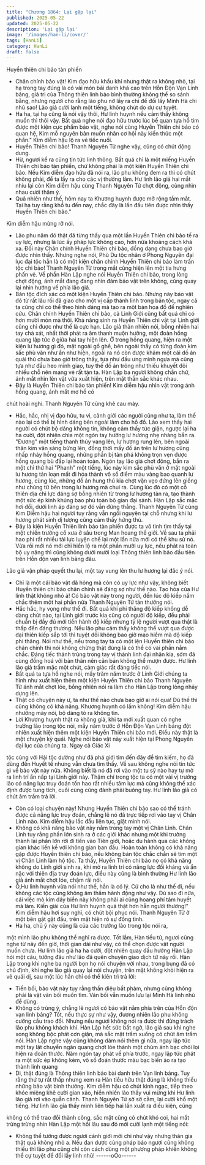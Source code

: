 ```yaml
---
title: "Chương 1864: Lại gặp lại"
published: 2025-05-22
updated: 2025-05-22
description: 'Lại gặp lại'
image: '/images/han-li/cover/'
tags: [HanLi]
category: HanLi
draft: false
---
```


Huyền thiên chi bảo tàn phiến

- Chân chính bảo vật! Kim đạo hữu khẩu khí nhưng thật ra không
nhỏ, tại hạ trong tay đúng là có vài món bài danh khá cao trên
Hỗn Độn Vạn Linh bảng, giá trị của Thông thiên linh bảo bình
thường không thể so sánh bằng, nhưng ngươi cho rằng lão phu
nỡ lấy ra chỉ để đổi lấy Minh Hà chi nhũ sao!
Lão giả cười lạnh một tiếng, không chút do dự cự tuyệt.
- Ha ha, tại hạ cũng là nói vậy thôi, Hư linh huynh nếu cảm thấy
không muốn thì thôi vậy. Bất quá nghe nói đạo hữu trước lúc bế
quan tựa hồ tìm được một kiện cực phẩm bảo vật, nghe nói cùng
Huyền Thiên chi bảo có quan hệ, Kim mỗ nguyên bản muốn nhân
cơ hội này kiến thức một phần."
Kim diễm hậu lộ ra vẻ tiếc nuối.
- Huyền Thiên chi bảo!
Thanh Nguyên Tử nghe vậy, cũng có chút động dung.
- Hừ, ngươi kể ra cũng tin tức linh thông. Bất quá chỉ là một miếng
Huyền Thiên chi bảo tàn phiến, chứ không phải là một kiện Huyền
Thiên chi bảo. Nếu Kim diễm đạo hữu đã nói ra, lão phu không
đem ra thì có chút không phải, để ta lấy ra cho các vị thưởng lãm.
Hư linh lão giả hai mắt nhíu lại còn Kim diễm hậu cùng Thanh
Nguyên Tử chợt động, cùng nhìn nhau cười thâm ý.
- Quả nhiên như thế, hôm nay ta Khương huynh được mở rộng
tầm mắt. Tại hạ tuy rằng khổ tu đến nay, chắc đây là lần đầu tiên
được nhìn thấy Huyền Thiên chi bảo."

Kim diễm hậu mừng rỡ nói.
- Lão phu năm đó thật đã từng thấy qua một lần Huyền Thiên chi
bảo tế ra uy lực, nhưng là lúc ấy pháp lực không cao, hơn nữa
khoảng cách khá xa. Đối này Chân chính Huyền Thiên chi bảo,
đồng dạng chưa bao giờ được nhìn thấy. Nhưng nghe nói, Phù
Du tộc nhân ở Phong Nguyên đại lục đại tộc hẳn là có một kiện
chân chính Huyền Thiên chi bảo làm trấn tộc chi bảo!
Thanh Nguyên Tử trong mắt cũng hiện lên một tia hưng phấn vẻ.
Về phần Hàn Lập nghe nói Huyền Thiên chi bảo, trong lòng chợt
động, ánh mắt đang đang nhìn đám bảo vật trên không, cũng
quay lại nhìn hướng về phía lão giả.
- Bản tộc đích xác có một kiện Huyền Thiên chi bảo. Nhưng này
bảo vật đó từ rất lâu rồi đã giao cho một vị cấp thánh linh trong
bản tộc, ngay cả ta cũng chỉ có thể theo hình dáng mà tạo ra một
bản họa đồ để nghiên cứu. Chân chính Huyền Thiên chi bảo, cả
Linh Giới cũng bất quá chỉ có hơn mười món mà thôi. Khả năng
sinh ra Huyền Thiên chi vật tại Linh giới cũng chỉ được như thế là
cực hạn.
Lão giả thản nhiên nói, bỗng nhiên hai tay chà xát, nhất thời phát
ra âm thanh muộn hưởng, một đoàn hồng quang lập tức ở giữa
hai tay hiện lên.
Ở trong hồng quang, hiện ra một kiện lư hương gì đó, mặt ngoài
gồ ghề, bên ngoài thấy có từng đoàn kim sắc phù văn như ẩn như
hiện, ngoài ra nó còn được khảm một cái đồ án quái thú chưa bao
giờ trông thấy, tựa như đầu ưng mình ngựa mà cũng tựa như đầu
heo mình giao, tuy thế đồ án trông như thiếu khuyết đôi nhiều chỗ
nên mang vẻ rất tàn tạ.
Hàn Lập ba người không chần chừ, ánh mắt nhìn lên vật vừa xuất
hiện, trên mặt thần sắc khác nhau.
- Đây là Huyền Thiên chi bảo tàn phiến!
Kim diễm hậu nhìn vật trong ánh hồng quang, ánh mắt mơ hồ có

chút hoài nghi.
Thanh Nguyên Tử cũng khẻ cau mày.
- Hắc, hắc, nhị vị đạo hữu, tu vi, cảnh giới các người cũng như ta,
làm thế nào lại có thể bị hình dáng bên ngoài làm cho hồ đồ.
Lão xem thấy hai người có chút bộ dáng không tin, không cảm
thấy tức giận, ngược lại ha ha cười, đột nhiên chìa một ngón tay
hướng lư hương nhẹ nhàng bắn ra.
"Đương" một tiếng thanh thúy vang lên, lư hương rung lên, bên
ngoài thân kim văn sáng bừng lên, đồng thời mấy đồ án trên lư
hương cũng nhấp nháy hồng quang, những phần bị tàn phá
không trọn vẹn được hồng quang bù đắp lại hoàn toàn.
Ngón tay lão giả chợt động, bắn ra một chỉ thứ hai
"Phanh" một tiếng, lúc này kim sắc phù văn ở mặt ngoài lư hương
tán loạn mất đi hóa thành vô số điểm màu vàng bao quanh lư
hương, cùng lúc, những đồ án hung thú kia chợt vặn vẹo đứng
lên giống như chúng từ bên trong lư hương mà chui ra. Cùng lúc
đó có một cỗ thiên địa chi lực đáng sợ bỗng nhiên từ trong lư
hương tản ra, tạo thành một sức ép kinh khủng bao phủ toàn bộ
gian đại sảnh.
Hàn Lập sắc mặc hơi đổi, dưới linh áp đáng sợ đó vẫn đứng
thẳng.
Thanh Nguyên Tử cùng Kim Diễm hậu hai người tuy rằng vẫn
ngồi nguyên tại chỗ nhưng khi lư hương phát sinh dị tượng cũng
cảm thấy hứng thú.
- Đây là kiện Huyền Thiên linh bảo tàn phiến được ta vô tình tìm
thấy tại một chiến trường cổ xưa ở sâu trong Man hoang thế giới.
Về sau ta phải hao phí rất nhiều tài lực luyện chế lại một lần nữa
mới có thể khu sử nó. Vừa rồi mới nó mới chỉ hiển lộ ra một phần
mười uy lực, nếu phát ra toàn bộ uy năng thì cũng không dưới
mười loại Thông thiên linh bảo đầu tiên trên Hỗn độn vạn linh
bảng đâu.

Lão giả vận pháp quyết thu lại, một tay vung lên thu lư hương lại
đắc ý nói.
- Chỉ là một cái bảo vật đã hỏng mà còn có uy lực như vậy, không
biết Huyền thiên chi bảo chân chính sẽ đáng sợ như thế nào. Tạo
hóa của Hư linh thật không nhỏ ả! Có bảo vật này trong người,
đến lúc độ kiếp nắm chắc thêm một hai phần nữa
Thanh Nguyên Tử tán thưởng nói.
- Hắc hắc, hy vọng như thế đi. Bất quá khi phi thăng độ kiếp
không dễ dàng chút nào, tại Linh giới trước kia cũng có người độ
kiếp, đều phải chuẩn bị đầy đủ mới tiến hành độ kiếp nhưng tỷ lệ
người vượt qua thật là thấp đến đáng thương. Nếu lão phu cảm
thấy không thể vượt qua được đại thiên kiếp sắp tới thì tuyệt đối
không bao giờ mạo hiểm mà độ kiếp phi thăng. Nói như thế, nếu
trong tay ta có một iện Huyền thiên chi bảo chân chính thì nói
không chừng thật đúng là có thể có vài phần nắm chắc. Đáng tiếc
thánh trùng trong tay vị thánh linh đại nhân kia, sớm đã cùng
đồng hoá với bản thân nên căn bản không thể mượn được.
Hư linh lão giả trầm mặc một chút, cảm giác rất đáng tiếc nói.
- Bất quá ta tựa hồ nghe nói, mấy trăm năm trước ở Linh Giới
chúng ta hình như xuất hiện thêm một kiện Huyền Thiên chi bảo
Thanh Nguyên Tử ánh mắt chợt lóe, bỗng nhiên nói ra làm cho
Hàn Lập trong lòng nhảy dựng lên.
- Thật có chuyện này ư, ta như thế nào chưa bao giờ ai nói qua!
Dù thế thì cũng không có khả năng. Khương huynh có lầm không!
Kim diễm hậu nhướng mày nói, bộ dáng tỏ ra không tin.
- Lời Khương huynh thật ra không giả, khi ta mới xuất quan có
nghe trưởng lão trong tộc nói, mấy năm trước ở Hỗn Độn Vạn
Linh bảng đột nhiên xuất hiện thêm một kiện Huyền Thiên chi bảo
mới. Điều này thật là một chuyện kỳ quái. Nghe nói bảo vật này
xuất hiện tại Phong Nguyên đại lục của chúng ta. Ngay cả Giác Xi

tộc cùng với Hải tộc dường như đã phá giới tìm đến đây để tìm
kiếm, họ đã dùng đến Huyết tế nhưng vẫn chưa tìm thấy. Về sau
không nghe nói tin tức gì về bảo vật này nữa. Không biết là nó đã
rơi vào một tu sỹ nào hay tự mở ra linh trí ẩn nấp tại Linh giới này.
Thậm chí trong tộc ta có một vài vị trưởng lão có năng lực truy
đoán tốn hao rất nhiều tâm lực mà cũng không thể xác định được
tung tích, cuối cùng cũng đành phải buông tay.
Hư linh lão giả có chút âm trầm trả lời.
- Còn có loại chuyện này! Nhưng Huyền Thiên chi bảo sao có thể
tránh được cả năng lực truy đoán, chẳng lẽ nó đã trực tiếp rơi vào
tay vị Chân Linh nào.
Kim diễm hậu lắc đầu liên tục, giật mình nói.
- Không có khả năng bảo vật này nằm trong tay một vị Chân Linh.
Chân Linh tuy rằng phần lớn sinh ra ở các giới khác nhưng một
khi trưởng thành lại phần lớn rời đi tiến vào Tiên giới, hoặc du
hành qua các không gian khác liền kề với không gian ban đầu.
Hoàn toàn không có khả năng gặp được Huyền thiên chi bảo, nếu
không bản tộc chắc chắn sẽ tìm một vị Chân Linh làm hộ tộc. Ta
thấy, Huyền Thiên chi bảo nọ có khả năng không do Linh giới sinh
ra, khi mở ra linh trí có năng lực đối kháng và ẩn nặc với thiên địa
truy đoán lực, điều này cũng là bình thường
Hư linh lão giả ánh mắt chợt lóe, chậm rãi nói.
- Ồ,Hư linh huynh vừa nói như thế, hẳn là có lý. Cứ cho là như
thế đi, nếu không các tộc cũng không âm thầm hành động như
vậy. Dù sao đi nữa, cái việc mò kim đáy biển này không phải ai
cũng hoang phí tâm huyết mà làm. Kiến giải của Hư linh huynh
quả thật hơn hẳn người thường!"
Kim diễm hậu hơi suy nghĩ, có chút bội phục nói.
Thanh Nguyên Tử ở một bên gật gật đầu, trên mặt hiện rõ sự
đồng tình.
- Ha ha, chủ ý này cũng là của các trưởng lão trong tộc nói ra,

một mình lão phu không thể nghĩ ra được. Tốt lắm, Hàn tiểu tử,
ngươi cũng nghe từ nãy đến giờ, thời gian dài như vậy, có thể
chọn được vật người muốn chưa.
Hư linh lão giả ha ha cười, đột nhiên quay đầu hướng Hàn Lập
hỏi một câu, tưởng đâu như lão đã quên chuyện giao dịch từ nãy
rồi.
Hàn Lập trong khi nghe ba người bọn họ nói chuyện với nhau,
trong bụng đã có chủ định, khi nghe lão giả quay lại nói chuyện,
trên mặt không khỏi hiện ra vẻ quái dị, sau một lúc hắn chỉ có thể
kiên trì trả lời:
- Tiền bối, bảo vật này tuy rằng thần diệu bất phàm, nhưng cũng
không phải là vật vãn bối muốn tìm. Vãn bối vẫn muốn lưu lại
Minh Hà linh nhũ để dùng.
- Không có trúng ý, chẳng lẽ ngươi có bảo vật nằm phía trên của
Hỗn độn vạn linh bảng? Tốt, nếu thực sự như vậy, đương nhiên
lão phu không cưỡng cầu trao đổi. Nhưng nếu ngươi không nói ra
được thì đừng trách lão phu không khách khí.
Hàn Lập hết sức bất ngờ, lão giả sau khi nghe xong không bộc
phát cơn giận, mà sắc mặt trầm xuống có chút âm trầm nói.
Hàn Lập nghe vậy cũng không dám nói thêm gì nữa, ngay lập tức
một tay lật chuyển ngân quang chợt lóe thành một chùm ánh bạc
chói lọi hiện ra đoản thước. Năm ngón tay phát về phía trước,
ngay lập tức phát ra một sức ép không kém, vô số đoản thước
màu bạc biến ảo ra tạo thành linh quang
- Di, thật đúng là Thông thiên linh bảo bài danh trên Vạn linh
bảng. Tuy rằng thứ tự rất thấp nhưng xem ra Hàn tiểu hữu thật
đúng là không thiếu những bảo vật bình thường.
Kim diễm hậu có chút kinh ngạc, tiếp theo khóe miệng khẽ cười
gian xảo, hiển nhiên lão thấy vui mừng khi Hư linh lão giả rơi vào
quẫn cảnh. Thanh Nguyên Tử sờ sờ cằm, lại cười khổ một tiếng.
Hư linh lão gỉa thấy mình liên tiếp hai lần xuất ra điều kiện, cũng

không có thể trao đổi thành công, sắc mặt cũng có chút khó coi,
hai mắt trừng trừng nhìn Hàn Lập một hồi lâu sau đó mới cười
lạnh một tiếng nói:
- Không thể tưởng được ngươi cảnh giới mới chỉ như vậy nhưng
thân gia thật quả không nhỏ a. Nếu đan dược cùng pháp bảo
ngươi cũng không thiếu thì lão phu cũng chỉ còn cách dùng một
phương pháp khiến không thể cự tuyệt để đổi lấy linh nhũ!
------oOo------
